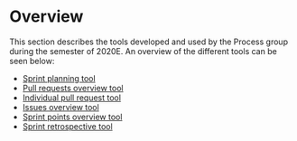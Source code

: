 # Overview

This section describes the tools developed and used by the Process group during the semester of 2020E.
An overview of the different tools can be seen below:

- [Sprint planning tool](sprint_planning_tool.md)
- [Pull requests overview tool](pull_requests_overview_tool.md)
- [Individual pull request tool](individual_pull_request_tool.md)
- [Issues overview tool](issues_overview_tool.md)
- [Sprint points overview tool](sprint_points_overview_tool.md)
- [Sprint retrospective tool](sprint_retrospective_tool.md)